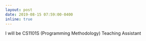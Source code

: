 ```yaml
---
layout: post
date: 2019-08-15 07:59:00-0400
inline: true
---
```


 I will be CS1101S (Programming Methodology) Teaching Assistant
